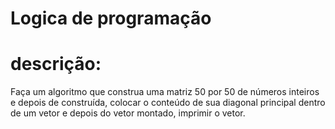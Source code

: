 # Logica de programação
# descrição:
Faça um algoritmo que construa uma matriz 50 por 50 de números inteiros e depois de construída,
colocar o conteúdo de sua diagonal principal dentro de um vetor e depois do vetor montado,
imprimir o vetor. 
